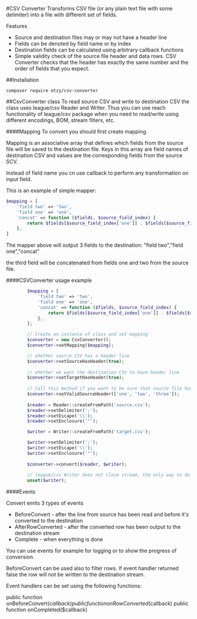 #CSV Converter
Transforms CSV file (or any plain text file with some delimiter) into a file with different set of fields.

Features
* Source and destination files may or may not have a header line
* Fields can be denoted by field name or by index
* Destination fields can be calculated using arbitrary callback functions
* Simple validity check of the source file header and data rows. CSV Converter checks that the header has exactly the same number and the order of fields that you expect.

##Installation

```
composer require otzy/csv-converter
```

##CsvConverter class
To read source CSV and write to destination CSV the class uses league/csv Reader and Writer.
Thus you can use reach functionality of league/csv package when you need to read/write using different encodings, BOM, stream filters, etc.

####Mapping
To convert you should first create mapping.

Mapping is an associative array that defines which fields from the source file will be saved to the destination file.
Keys in this array are field names of destination CSV and values are the corresponding fields from the source SCV.

Instead of field name you cn use callback to perform any transformation on input field.

This is an example of simple mapper:
```php
$mapping = [
    'field two' => 'two',
    'field one' => 'one',
    'concat' => function ($fields, $source_field_index) {
        return $fields[$source_field_index['one']] . $fields[$source_field_index['two']];
    },
]
```

The mapper above will output 3 fields to the destination:
"field two","field one","concat"

the third field will be concatenated from fields one and two from the source file.

####CSVConverter usage example
```php
        $mapping = [
            'field two' => 'two',
            'field one' => 'one',
            'concat' => function ($fields, $source_field_index) {
                return $fields[$source_field_index['one']] . $fields[$source_field_index['two']];
            },
        ];

        // Create an instance of class and set mapping
        $converter = new CsvConverter();
        $converter->setMapping($mapping);

        // whether source CSV has a header line
        $converter->setSourceHasHeader(true);
        
        // whether we want the destination CSV to have header line
        $converter->setTargetHasHeader(true);
        
        // Call this method if you want to be sure that source file has specific fields
        $converter->setValidSourceHeader(['one', 'two', 'three']);
        
        $reader = Reader::createFromPath('source.csv');
        $reader->setDelimiter(';');
        $reader->setEscape('\\');
        $reader->setEnclosure('"');

        $writer = Writer::createFromPath('target.csv');

        $writer->setDelimiter(';');
        $writer->setEscape('\\');
        $writer->setEnclosure('"');
        
        $converter->convert($reader, $writer);
        
        // league/csv Writer does not close stream, the only way to do this is to unset the object
        unset($writer);
```

####Events

Convert emits 3 types of events

* BeforeConvert - after the line from source has been read and before it's converted to the destination
* AfterRowConverted - after the converted row has been output to the destination stream
* Complete - when everything is done

You can use events for example for logging or to show the progress of conversion.

BeforeConvert can be used also to filter rows. If event handler returned false the row will not be written to the destination stream.

Event handlers can be set using the following functions:

public function onBeforeConvert($callback)
public function onRowConverted($callback)
public function onCompleted($callback)
